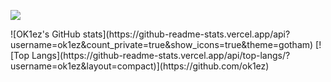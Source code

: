 <p align="left">
<img src="https://readme-typing-svg.herokuapp.com?font=Fira+Code&weight=700&pause=50&color=229AE6&center=true&vCenter=true&width=435&lines=Hey+there%2C+I'm+OK1ez">
</p>
![OK1ez's GitHub stats](https://github-readme-stats.vercel.app/api?username=ok1ez&count_private=true&show_icons=true&theme=gotham)
[![Top Langs](https://github-readme-stats.vercel.app/api/top-langs/?username=ok1ez&layout=compact)](https://github.com/ok1ez)









